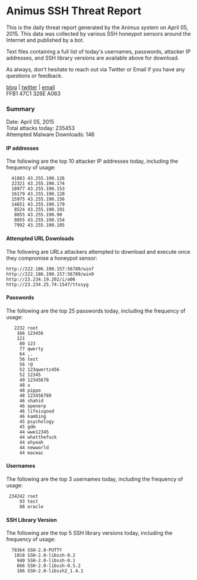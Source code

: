 # Animus SSH Threat Report

This is the daily threat report generated by the Animus system on April 05, 2015. This data was collected by various SSH honeypot sensors around the Internet and published by a bot.  

Text files containing a full list of today's usernames, passwords, attacker IP addresses, and SSH library versions are available above for download.  

As always, don't hesitate to reach out via Twitter or Email if you have any questions or feedback.  

[blog](http://morris.guru) | [twitter](https://twitter.com/andrew___morris) | [email](mailto:andrew@morris.guru)  
FFB1 47C1 326E A063  

### Summary

Date: April 05, 2015  
Total attacks today: 235453  
Attempted Malware Downloads: 146 

#### IP addresses
The following are the top 10 attacker IP addresses today, including the frequency of usage:
```
  41883 43.255.190.126
  22321 43.255.190.174
  18977 43.255.190.153
  16179 43.255.190.120
  15975 43.255.190.156
  14651 43.255.190.179
   8524 43.255.190.191
   8055 43.255.190.90
   8055 43.255.190.154
   7992 43.255.190.185
```

#### Attempted URL Downloads
The following are URLs attackers attempted to download and execute once they compromise a honeypot sensor:
```
http://222.186.190.157:56789/win7
http://222.186.190.157:56789/win9
http://23.234.19.202/i/a06
http://23.234.25.74:1547/ttxsyg
```

#### Passwords
The following are the top 25 passwords today, including the frequency of usage:
```
   2232 root
    166 123456
    121 
     80 123
     77 qwerty
     64 ,.
     56 test
     56 !@
     52 123qwertz456
     52 12345
     49 12345678
     48 x
     48 pippo
     48 123456789
     46 shahid
     46 openerp
     46 lifeisgood
     46 kambing
     45 psychology
     45 gdm
     44 wwe12345
     44 whatthefuck
     44 ohyeah
     44 newworld
     44 macmac
```

#### Usernames
The following are the top 3 usernames today, including the frequency of usage:
```
 234242 root
     93 test
     88 oracle
```

#### SSH Library Version
The following are the top 5 SSH library versions today, including the frequency of usage:
```
  78364 SSH-2.0-PUTTY
   1018 SSH-2.0-libssh-0.2
    940 SSH-2.0-libssh-0.1
    666 SSH-2.0-libssh-0.5.2
    186 SSH-2.0-libssh2_1.4.1
```
